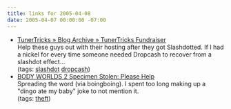 ```yaml
---
title: links for 2005-04-08
date: 2005-04-07 00:00:00 -07:00
---
```


<ul class="delicious">
	<li>
		<div class="delicious-link"><a href="http://tunertricks.com/blog/index.php?p=48">TunerTricks » Blog Archive » TunerTricks Fundraiser</a></div>
		<div class="delicious-extended">Help these guys out with their hosting after they got Slashdotted. If I had a nickel for every time someone needed Dropcash to recover from a slashdot effect...</div>
		<div class="delicious-tags">(tags: <a href="http://del.icio.us/torrez/slashdot">slashdot</a> <a href="http://del.icio.us/torrez/dropcash">dropcash</a>)</div>
	</li>
	<li>
		<div class="delicious-link"><a href="http://www.californiasciencecenter.org/GenInfo/NewsAndEvents/Headlines/2005/Theft/Theft.php">BODY WORLDS 2 Specimen Stolen: Please Help</a></div>
		<div class="delicious-extended">Spreading the word (via boingboing). I spent too long making up a "dingo ate my baby" joke to not mention it.</div>
		<div class="delicious-tags">(tags: <a href="http://del.icio.us/torrez/theft">theft</a>)</div>
	</li>
</ul>
